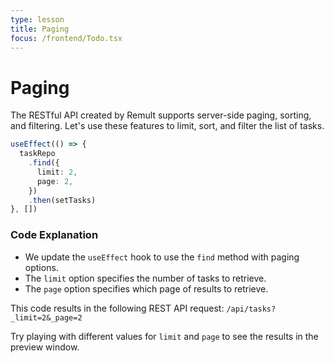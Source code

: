 ```yaml
---
type: lesson
title: Paging
focus: /frontend/Todo.tsx
---
```


# Paging

The RESTful API created by Remult supports server-side paging, sorting, and filtering. Let's use these features to limit, sort, and filter the list of tasks.

```ts add={4,5}
useEffect(() => {
  taskRepo
    .find({
      limit: 2,
      page: 2,
    })
    .then(setTasks)
}, [])
```

### Code Explanation

- We update the `useEffect` hook to use the `find` method with paging options.
- The `limit` option specifies the number of tasks to retrieve.
- The `page` option specifies which page of results to retrieve.

This code results in the following REST API request:
`/api/tasks?_limit=2&_page=2`

Try playing with different values for `limit` and `page` to see the results in the preview window.
